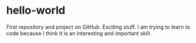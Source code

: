 # hello-world
First repository and project on GitHub. Exciting stuff. 
I am trying to learn to code because I think it is an interesting and important skill. 
